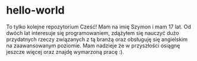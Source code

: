 # hello-world
To tylko kolejne repozytorium
Cześć! Mam na imię Szymon i mam 17 lat. Od dwóch lat interesuje się programowaniem, zdążyłem się nauczyć dużo przydatnych rzeczy związanych z tą branżą oraz obsługuję się angielskim na zaawansowanym poziomie. Mam nadzieje że w przyszłości osiągnę jeszcze więcej oraz znajdę wymarzoną pracę :). 
